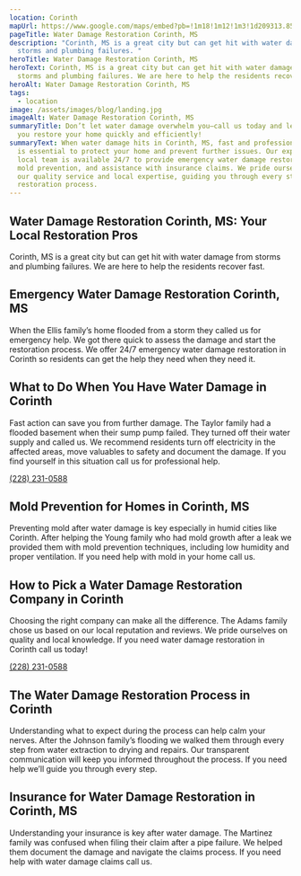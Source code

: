 ```yaml
---
location: Corinth
mapUrl: https://www.google.com/maps/embed?pb=!1m18!1m12!1m3!1d209313.85467724953!2d-88.68337861699564!3d34.94334821410984!2m3!1f0!2f0!3f0!3m2!1i1024!2i768!4f13.1!3m3!1m2!1s0x887dc12c77c89489%3A0x4d53b70ff8aecc99!2sCorinth%2C%20MS%2038834%2C%20USA!5e0!3m2!1sen!2sph!4v1728661864152!5m2!1sen!2sph
pageTitle: Water Damage Restoration Corinth, MS
description: "Corinth, MS is a great city but can get hit with water damage from
  storms and plumbing failures. "
heroTitle: Water Damage Restoration Corinth, MS
heroText: Corinth, MS is a great city but can get hit with water damage from
  storms and plumbing failures. We are here to help the residents recover fast.
heroAlt: Water Damage Restoration Corinth, MS
tags:
  - location
image: /assets/images/blog/landing.jpg
imageAlt: Water Damage Restoration Corinth, MS
summaryTitle: Don’t let water damage overwhelm you—call us today and let us help
  you restore your home quickly and efficiently!
summaryText: When water damage hits in Corinth, MS, fast and professional help
  is essential to protect your home and prevent further issues. Our experienced
  local team is available 24/7 to provide emergency water damage restoration,
  mold prevention, and assistance with insurance claims. We pride ourselves on
  our quality service and local expertise, guiding you through every step of the
  restoration process.
---
```

## Water Damage Restoration Corinth, MS: Your Local Restoration Pros

Corinth, MS is a great city but can get hit with water damage from storms and plumbing failures. We are here to help the residents recover fast.

## Emergency Water Damage Restoration Corinth, MS

When the Ellis family’s home flooded from a storm they called us for emergency help. We got there quick to assess the damage and start the restoration process. We offer 24/7 emergency water damage restoration in Corinth so residents can get the help they need when they need it.

## What to Do When You Have Water Damage in Corinth

Fast action can save you from further damage. The Taylor family had a flooded basement when their sump pump failed. They turned off their water supply and called us. We recommend residents turn off electricity in the affected areas, move valuables to safety and document the damage. If you find yourself in this situation call us for professional help.

[(228) 231-0588](tel:2282310588)

## Mold Prevention for Homes in Corinth, MS

Preventing mold after water damage is key especially in humid cities like Corinth. After helping the Young family who had mold growth after a leak we provided them with mold prevention techniques, including low humidity and proper ventilation. If you need help with mold in your home call us.

## How to Pick a Water Damage Restoration Company in Corinth

Choosing the right company can make all the difference. The Adams family chose us based on our local reputation and reviews. We pride ourselves on quality and local knowledge. If you need water damage restoration in Corinth call us today!

[(228) 231-0588](tel:2282310588)

## The Water Damage Restoration Process in Corinth

Understanding what to expect during the process can help calm your nerves. After the Johnson family’s flooding we walked them through every step from water extraction to drying and repairs. Our transparent communication will keep you informed throughout the process. If you need help we’ll guide you through every step.

## Insurance for Water Damage Restoration in Corinth, MS

Understanding your insurance is key after water damage. The Martinez family was confused when filing their claim after a pipe failure. We helped them document the damage and navigate the claims process. If you need help with water damage claims call us.

